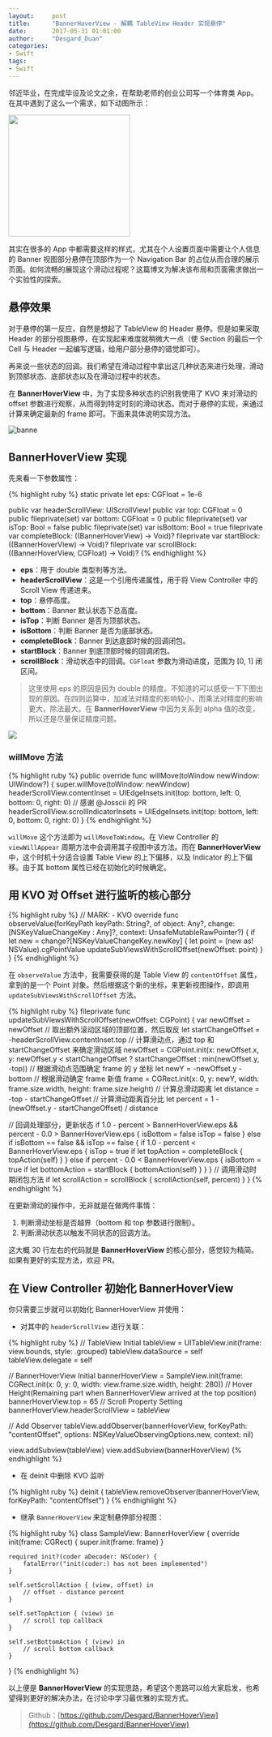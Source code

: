 ```yaml
---
layout:     post
title:      "BannerHoverView - 解耦 TableView Header 实现悬停"
date:       2017-05-31 01:01:00
author:     "Desgard_Duan"
categories:
- Swift
tags:
- Swift 
---
```



邻近毕业，在完成毕设及论文之余，在帮助老师的创业公司写一个体育类 App。在其中遇到了这么一个需求，如下动图所示：

<img src= "http://7xwh85.com1.z0.glb.clouddn.com/%E6%9C%AA%E5%91%BD%E5%90%8D.gif" width="240px">

其实在很多的 App 中都需要这样的样式，尤其在个人设置页面中需要让个人信息的 Banner 视图部分悬停在顶部作为一个 Navigation Bar 的占位从而合理的展示页面。如何流畅的展现这个滑动过程呢？这篇博文为解决该布局和页面需求做出一个实验性的探索。

## 悬停效果

对于悬停的第一反应，自然是想起了 TableView 的 Header 悬停。但是如果采取 Header 的部分视图悬停，在实现起来难度就稍微大一点（使 Section 的最后一个 Cell 与 Header 一起编写逻辑，给用户部分悬停的错觉即可）。

再来说一些状态的回调。我们希望在滑动过程中拿出这几种状态来进行处理，滑动到顶部状态、底部状态以及在滑动过程中的状态。

在 **BannerHoverView** 中，为了实现多种状态的识别我使用了 KVO 来对滑动的 offset 参数进行观察，从而得到特定时刻的滑动状态。而对于悬停的实现，来通过计算来确定最新的 frame 即可。下面来具体说明实现方法。

![banne](http://7xwh85.com1.z0.glb.clouddn.com/banner-1.png)



## BannerHoverView 实现

先来看一下参数属性：

{% highlight ruby %}
static private let eps: CGFloat = 1e-6
    
public var headerScrollView: UIScrollView!
public var top: CGFloat = 0
public fileprivate(set) var bottom: CGFloat = 0
public fileprivate(set) var isTop: Bool = false
public fileprivate(set) var isBottom: Bool = true
fileprivate var completeBlock: ((BannerHoverView) -> Void)?
fileprivate var startBlock: ((BannerHoverView) -> Void)?
fileprivate var scrollBlock: ((BannerHoverView, CGFloat) -> Void)?
{% endhighlight %}

* **eps**：用于 double 类型判等方法。
* **headerScrollView**：这是一个引用传递属性，用于将 View Controller 中的 Scroll View 传递进来。
* **top**：悬停高度。
* **bottom**：Banner 默认状态下总高度。
* **isTop**：判断 Banner 是否为顶部状态。
* **isBottom**：判断 Banner 是否为底部状态。
* **completeBlock**：Banner 到达底部时候的回调闭包。
* **startBlock**：Banner 到底顶部时候的回调闭包。
* **scrollBlock**：滑动状态中的回调。`CGFloat` 参数为滑动进度，范围为 [0, 1] 闭区间。

> 这里使用 eps 的原因是因为 double 的精度。不知道的可以感受一下下图出现的原因。在四则运算中，加减法对精度的影响较小，而乘法对精度的影响更大，除法最大。在 **BannerHoverView** 中因为关系到 alpha 值的改变，所以还是尽量保证精度问题。

![](http://7xwh85.com1.z0.glb.clouddn.com/14961963046903.jpg)


### willMove 方法

{% highlight ruby %}
public override func willMove(toWindow newWindow: UIWindow?) {
   super.willMove(toWindow: newWindow)
   headerScrollView.contentInset = UIEdgeInsets.init(top: bottom, left: 0, bottom: 0, right: 0)
   // 感谢 @Josscii 的 PR
   headerScrollView.scrollIndicatorInsets = UIEdgeInsets.init(top: bottom, left: 0, bottom: 0, right: 0)
}
{% endhighlight %}

`willMove` 这个方法即为 `willMoveToWindow`。在 View Controller 的 `viewWillAppear` 周期方法中会调用其子视图中该方法。而在 **BannerHoverView** 中，这个时机十分适合设置 Table View 的上下偏移，以及 Indicator 的上下偏移。由于其 bottom 属性已经在初始化的时候确定。

## 用 KVO 对 Offset 进行监听的核心部分

{% highlight ruby %}
// MARK: - KVO
override func observeValue(forKeyPath keyPath: String?, of object: Any?, change: [NSKeyValueChangeKey : Any]?, context: UnsafeMutableRawPointer?) {
   if let new = change?[NSKeyValueChangeKey.newKey] {
       let point = (new as! NSValue).cgPointValue
       updateSubViewsWithScrollOffset(newOffset: point)
   }
}
{% endhighlight %}

在 `observeValue` 方法中，我需要获得的是 Table View 的 `contentOffset` 属性，拿到的是一个 Point 对象。然后根据这个新的坐标，来更新视图操作，即调用 `updateSubViewsWithScrollOffset` 方法。

{% highlight ruby %}
fileprivate func updateSubViewsWithScrollOffset(newOffset: CGPoint) {
   var newOffset = newOffset
   // 取出额外滚动区域的顶部位置，然后取反
   let startChangeOffset = -headerScrollView.contentInset.top
   // 计算滑动点，通过 top 和 startChangeOffset 来确定滑动区域
   newOffset = CGPoint.init(x: newOffset.x, y: newOffset.y < startChangeOffset ? startChangeOffset : min(newOffset.y, -top))
   // 根据滑动点范围确定 frame 的 y 坐标
   let newY = -newOffset.y - bottom
   // 根据滑动确定 frame 新值
   frame = CGRect.init(x: 0, y: newY, width: frame.size.width, height: frame.size.height)
   // 计算总滑动距离
   let distance = -top - startChangeOffset
   // 计算滑动距离百分比
   let percent = 1 - (newOffset.y - startChangeOffset) / distance
   
   // 回调处理部分，更新状态
   if 1.0 - percent > BannerHoverView.eps && percent - 0.0 > BannerHoverView.eps {
       isBottom = false
       isTop = false
   }
   else if isBottom == false && isTop == false {
       if 1.0 - percent < BannerHoverView.eps {
           isTop = true
           if let topAction = completeBlock {
               topAction(self)
           }
       }
       else if percent - 0.0 < BannerHoverView.eps {
           isBottom = true
           if let bottomAction = startBlock {
               bottomAction(self)
           }
       }
   }
   // 调用滑动时期闭包方法
   if let scrollAction = scrollBlock {
       scrollAction(self, percent)
   }
}
{% endhighlight %}

在更新滑动的操作中，无非就是在做两件事情：

1. 判断滑动坐标是否越界（bottom 和 top 参数进行限制）。
2. 判断滑动状态以触发不同状态的回调方法。

这大概 30 行左右的代码就是 **BannerHoverView** 的核心部分，感觉较为精简。如果有更好的实现方法，欢迎 PR。

## 在 View Controller 初始化 BannerHoverView

你只需要三步就可以初始化 BannerHoverView 并使用：

* 对其中的 `headerScrollView` 进行关联：

{% highlight ruby %}
// TableView Initial
tableView = UITableView.init(frame: view.bounds, style: .grouped)
tableView.dataSource = self
tableView.delegate = self

// BannerHoverView Initial
bannerHoverView = SampleView.init(frame: CGRect.init(x: 0, y: 0, width: view.frame.size.width, height: 280))
// Hover Height(Remaining part when BannerHoverView arrived at the top position)
bannerHoverView.top = 65
// Scroll Property Setting
bannerHoverView.headerScrollView = tableView

// Add Observer
tableView.addObserver(bannerHoverView, forKeyPath: "contentOffset", options: NSKeyValueObservingOptions.new, context: nil)
        
view.addSubview(tableView)
view.addSubview(bannerHoverView)
{% endhighlight %}

* 在 deinit 中删除 KVO 监听

{% highlight ruby %}
deinit {
    tableView.removeObserver(bannerHoverView, forKeyPath: "contentOffset")
}
{% endhighlight %}

* 继承 `BannerHoverView` 来定制悬停部分视图：

{% highlight ruby %}
class SampleView: BannerHoverView {
    override init(frame: CGRect) {
        super.init(frame: frame)
    }
    
    required init?(coder aDecoder: NSCoder) {
        fatalError("init(coder:) has not been implemented")
    }
    
    self.setScrollAction { (view, offset) in
        // offset - distance percent
    }

    self.setTopAction { (view) in
        // scroll top callback
    }

    self.setBottomAction { (view) in
        // scroll bottom callback
    }
}
{% endhighlight %}

以上便是 **BannerHoverView** 的实现思路，希望这个思路可以给大家启发，也希望得到更好的解决办法，在讨论中学习最优雅的实现方式。

> Github：[https://github.com/Desgard/BannerHoverView](https://github.com/Desgard/BannerHoverView)

